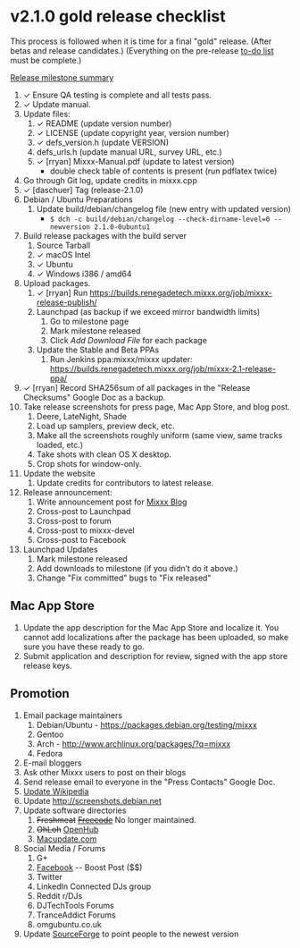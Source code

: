 # v2.1.0 gold release checklist

This process is followed when it is time for a final "gold" release.
(After betas and release candidates.) (Everything on the pre-release
[to-do list](2.1.0_todo) must be complete.)

[Release milestone
summary](https://launchpad.net/mixxx/+milestone/2.1.0/)

1.  ✓ Ensure QA testing is complete and all tests pass.
2.  ✓ Update manual.
3.  Update files:
    1.  ✓ README (update version number)
    2.  ✓ LICENSE (update copyright year, version number)
    3.  ✓ defs\_version.h (update VERSION)
    4.  defs\_urls.h (update manual URL, survey URL, etc.)
    5.  ✓ \[rryan\] Mixxx-Manual.pdf (update to latest version)
          - double check table of contents is present (run pdflatex
            twice)
4.  Go through Git log, update credits in mixxx.cpp
5.  ✓ \[daschuer\] Tag (release-2.1.0)
6.  Debian / Ubuntu Preparations
    1.  Update build/debian/changelog file (new entry with updated
        version)
          - `$ dch -c build/debian/changelog --check-dirname-level=0
            --newversion 2.1.0-0ubuntu1`
7.  Build release packages with the build server
    1.  Source Tarball
    2.  ✓ macOS Intel
    3.  ✓ Ubuntu
    4.  ✓ Windows i386 / amd64
8.  Upload packages.
    1.  ✓ \[rryan\] Run
        <https://builds.renegadetech.mixxx.org/job/mixxx-release-publish/>
    2.  Launchpad (as backup if we exceed mirror bandwidth limits)
        1.  Go to milestone page
        2.  Mark milestone released
        3.  Click *Add Download File* for each package
    3.  Update the Stable and Beta PPAs
        1.  Run Jenkins ppa:mixxx/mixxx updater:
            <https://builds.renegadetech.mixxx.org/job/mixxx-2.1-release-ppa/>
9.  ✓ \[rryan\] Record SHA256sum of all packages in the "Release
    Checksums" Google Doc as a backup.
10. Take release screenshots for press page, Mac App Store, and blog
    post.
    1.  Deere, LateNight, Shade
    2.  Load up samplers, preview deck, etc. 
    3.  Make all the screenshots roughly uniform (same view, same tracks
        loaded, etc.)
    4.  Take shots with clean OS X desktop. 
    5.  Crop shots for window-only.
11. Update the website
    1.  Update credits for contributors to latest release.
12. Release announcement:
    1.  Write announcement post for [Mixxx
        Blog](http://mixxxblog.blogspot.com/) 
    2.  Cross-post to Launchpad
    3.  Cross-post to forum
    4.  Cross-post to mixxx-devel
    5.  Cross-post to Facebook
13. Launchpad Updates
    1.  Mark milestone released
    2.  Add downloads to milestone (if you didn’t do it above.)
    3.  Change "Fix committed" bugs to "Fix released"

## Mac App Store

1.  Update the app description for the Mac App Store and localize it.
    You cannot add localizations after the package has been uploaded, so
    make sure you have these ready to go.
2.  Submit application and description for review, signed with the app
    store release keys.

## Promotion

1.  Email package maintainers
    1.  Debian/Ubuntu - <https://packages.debian.org/testing/mixxx>
    2.  Gentoo
    3.  Arch - <http://www.archlinux.org/packages/?q=mixxx>
    4.  Fedora
2.  E-mail bloggers
3.  Ask other Mixxx users to post on their blogs
4.  Send release email to everyone in the "Press Contacts" Google Doc.
5.  [Update Wikipedia](https://en.wikipedia.org/wiki/Mixxx)
6.  Update <http://screenshots.debian.net>
7.  Update software directories
    1.  ~~Freshmeat~~
        ~~[Freecode](http://www.freecode.com/projects/mixxx)~~ No longer
        maintained.
    2.  ~~OhLoh~~ [OpenHub](https://www.openhub.net/p/mixxx)
    3.  [Macupdate.com](https://www.macupdate.com/app/mac/33059/mixxx)
8.  Social Media / Forums
    1.  G+
    2.  [Facebook](https://www.facebook.com/Mixxx-DJ-Software-21723485212/)
        -- Boost Post ($$)
    3.  Twitter
    4.  LinkedIn Connected DJs group
    5.  Reddit r/DJs
    6.  DJTechTools Forums
    7.  TranceAddict Forums
    8.  omgubuntu.co.uk
9.  Update [SourceForge](https://sourceforge.net/projects/mixxx/) to
    point people to the newest version
